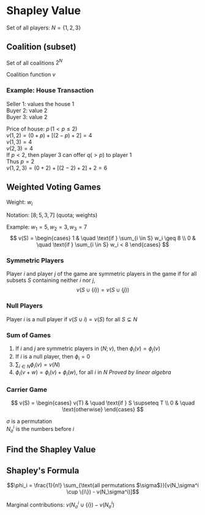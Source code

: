 # Shapley Value
Set of all players: $N = \{1, 2, 3\}$ 

## Coalition (subset)
Set of all coalitions $2^N$

Coalition function $v$

### Example: House Transaction
Seller 1: values the house 1  
Buyer 2: value 2  
Buyer 3: value 2

Price of house: $p \, (1 < p \leq 2)$  
$v(1, 2) = (0 + p) + [(2 - p) + 2] = 4$  
$v(1, 3) = 4$  
$v(2, 3) = 4$  
If $p < 2$, then player 3 can offer $q (> p)$ to player 1  
Thus $p = 2$  
$v(1, 2, 3) = (0 + 2) + [(2 - 2) + 2] + 2 = 6$

## Weighted Voting Games
Weight: $w_i$

Notation: $[8; 5, 3, 7]$ (quota; weights)

Example: $w_1 = 5, w_2 = 3, w_3 = 7$  
$$
v(S) = \begin{cases}
1 & \quad \text{if } \sum_{i \in S} w_i \geq 8 \\
0 & \quad \text{if } \sum_{i \in S} w_i < 8
\end{cases} $$

### Symmetric Players
Player $i$ and player $j$ of the game are symmetric players in the game if for all subsets $S$ containing neither $i$ nor $j$,
$$v(S \cup \{i\}) = v(S \cup \{j\})$$

### Null Players
Player $i$ is a null player if $v(S \cup i) = v(S)$ for all $S \subsetneq N$

### Sum of Games
1. If $i$ and $j$ are symmetric players in $(N; v)$, then $\phi_i(v) = \phi_j(v)$  
2. If $i$ is a null player, then $\phi_i = 0$
3. $\sum_{i \in N} \phi_i(v) = v(N)$
4. $\phi_i(v + w) = \phi_i(v) + \phi_i(w)$, for all $i$ in $N$
*Proved by linear algebra*

### Carrier Game
$$
v(S) = \begin{cases}
v(T) & \quad \text{if } S \supseteq T \\
0 & \quad \text{otherwise}
\end{cases} $$

$\sigma$ is a permutation  
$N_\sigma^i$ is the numbers before $i$

## Find the Shapley Value

## Shapley's Formula
$$\phi_i = \frac{1}{n!} \sum_{\text{all permutations $\sigma$}}[v(N_\sigma^i \cup \{i\}) - v(N_\sigma^i)]$$

Marginal contributions: $v(N_\sigma^i \cup \{i\}) - v(N_\sigma^i)$